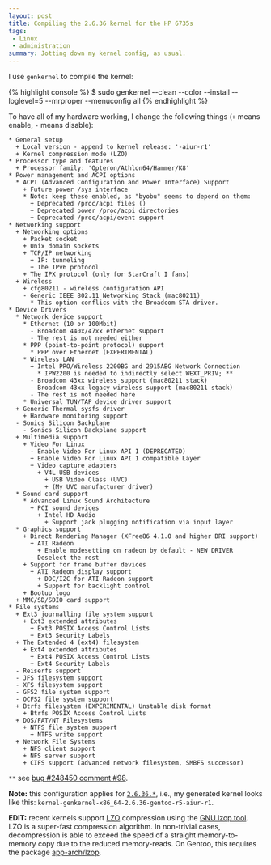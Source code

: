```yaml
---
layout: post
title: Compiling the 2.6.36 kernel for the HP 6735s
tags:
 - Linux
 - administration
summary: Jotting down my kernel config, as usual.
---
```


I use ``genkernel`` to compile the kernel:

{% highlight console %}
$ sudo genkernel --clean --color --install --loglevel=5 --mrproper --menuconfig all
{% endhighlight %}

To have all of my hardware working, I change the following things (``+`` means
enable, ``-`` means disable):

    * General setup
      + Local version - append to kernel release: '-aiur-r1'
      + Kernel compression mode (LZO)
    * Processor type and features
      + Processor family: 'Opteron/Athlon64/Hammer/K8'
    * Power management and ACPI options
      * ACPI (Advanced Configuration and Power Interface) Support
        + Future power /sys interface
        * Note: keep these enabled, as "byobu" seems to depend on them:
          + Deprecated /proc/acpi files ()
          + Deprecated power /proc/acpi directories
          + Deprecated /proc/acpi/event support
    * Networking support
      + Networking options
        + Packet socket
        + Unix domain sockets
        + TCP/IP networking
          + IP: tunneling
          + The IPv6 protocol
        + The IPX protocol (only for StarCraft I fans)
      + Wireless
        + cfg80211 - wireless configuration API
        - Generic IEEE 802.11 Networking Stack (mac80211)
          * This option conflics with the Broadcom STA driver.
    * Device Drivers
      * Network device support
        * Ethernet (10 or 100Mbit)
          - Broadcom 440x/47xx ethernet support
          - The rest is not needed either
        * PPP (point-to-point protocol) support
          * PPP over Ethernet (EXPERIMENTAL)
        * Wireless LAN
          + Intel PRO/Wireless 2200BG and 2915ABG Network Connection
            * IPW2200 is needed to indirectly select WEXT_PRIV; **
          - Broadcom 43xx wireless support (mac80211 stack)
          - Broadcom 43xx-legacy wireless support (mac80211 stack)
          - The rest is not needed here
        * Universal TUN/TAP device driver support
      + Generic Thermal sysfs driver
        + Hardware monitoring support
      - Sonics Silicon Backplane
        - Sonics Silicon Backplane support
      + Multimedia support
        + Video For Linux
          - Enable Video For Linux API 1 (DEPRECATED)
          + Enable Video For Linux API 1 compatible Layer
          + Video capture adapters
            + V4L USB devices
              + USB Video Class (UVC)
              + (My UVC manufacturer driver)
      * Sound card support
        * Advanced Linux Sound Architecture
          + PCI sound devices
            + Intel HD Audio
              + Support jack plugging notification via input layer
      * Graphics support
        + Direct Rendering Manager (XFree86 4.1.0 and higher DRI support)
          + ATI Radeon
            + Enable modesetting on radeon by default - NEW DRIVER
          - Deselect the rest
        + Support for frame buffer devices
          + ATI Radeon display support
            + DDC/I2C for ATI Radeon support
            + Support for backlight control
        + Bootup logo
      + MMC/SD/SDIO card support
    * File systems
      + Ext3 journalling file system support
        + Ext3 extended attributes
          + Ext3 POSIX Access Control Lists
          + Ext3 Security Labels
      + The Extended 4 (ext4) filesystem
        + Ext4 extended attributes
          + Ext4 POSIX Access Control Lists
          + Ext4 Security Labels
      - Reiserfs support
      - JFS filesystem support
      - XFS filesystem support
      - GFS2 file system support
      - OCFS2 file system support
      + Btrfs filesystem (EXPERIMENTAL) Unstable disk format
        + Btrfs POSIX Access Control Lists
      + DOS/FAT/NT Filesystems
        + NTFS file system support
          + NTFS write support
      + Network File Systems
        + NFS client support
        + NFS server support
        + CIFS support (advanced network filesystem, SMBFS successor)

`**` see [bug #248450 comment #98](https://bugs.gentoo.org/248450#c98).

**Note:** this configuration applies for
[``2.6.36.*``](http://www.kernel.org/), i.e., my generated kernel looks like
this: ``kernel-genkernel-x86_64-2.6.36-gentoo-r5-aiur-r1``.

**EDIT:** recent kernels support
[LZO](http://en.wikipedia.org/wiki/Lempel-Ziv-Oberhumer) compression using the
[GNU lzop tool](http://www.lzop.org/). LZO is a super-fast compression
algorithm. In non-trivial cases, decompression is able to exceed the speed of a
straight memory-to-memory copy due to the reduced memory-reads. On Gentoo, this
requires the package [app-arch/lzop](http://gentoo-portage.com/app-arch/lzop).
